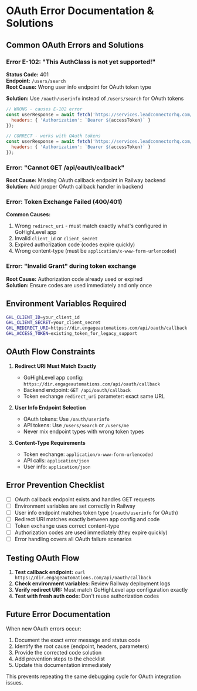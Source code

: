 # OAuth Error Documentation & Solutions

## Common OAuth Errors and Solutions

### Error E-102: "This AuthClass is not yet supported!"
**Status Code:** 401  
**Endpoint:** `/users/search`  
**Root Cause:** Wrong user info endpoint for OAuth token type  

**Solution:** Use `/oauth/userinfo` instead of `/users/search` for OAuth tokens

```javascript
// WRONG - causes E-102 error
const userResponse = await fetch('https://services.leadconnectorhq.com/users/search', {
  headers: { 'Authorization': `Bearer ${accessToken}` }
});

// CORRECT - works with OAuth tokens
const userResponse = await fetch('https://services.leadconnectorhq.com/oauth/userinfo', {
  headers: { 'Authorization': `Bearer ${accessToken}` }
});
```

### Error: "Cannot GET /api/oauth/callback"
**Root Cause:** Missing OAuth callback endpoint in Railway backend  
**Solution:** Add proper OAuth callback handler in backend

### Error: Token Exchange Failed (400/401)
**Common Causes:**
1. Wrong `redirect_uri` - must match exactly what's configured in GoHighLevel app
2. Invalid `client_id` or `client_secret`
3. Expired authorization code (codes expire quickly)
4. Wrong content-type (must be `application/x-www-form-urlencoded`)

### Error: "Invalid Grant" during token exchange
**Root Cause:** Authorization code already used or expired  
**Solution:** Ensure codes are used immediately and only once

## Environment Variables Required

```bash
GHL_CLIENT_ID=your_client_id
GHL_CLIENT_SECRET=your_client_secret  
GHL_REDIRECT_URI=https://dir.engageautomations.com/api/oauth/callback
GHL_ACCESS_TOKEN=existing_token_for_legacy_support
```

## OAuth Flow Constraints

1. **Redirect URI Must Match Exactly**
   - GoHighLevel app config: `https://dir.engageautomations.com/api/oauth/callback`
   - Backend endpoint: `GET /api/oauth/callback`
   - Token exchange `redirect_uri` parameter: exact same URL

2. **User Info Endpoint Selection**
   - OAuth tokens: Use `/oauth/userinfo`
   - API tokens: Use `/users/search` or `/users/me`
   - Never mix endpoint types with wrong token types

3. **Content-Type Requirements**
   - Token exchange: `application/x-www-form-urlencoded`
   - API calls: `application/json`
   - User info: `application/json`

## Error Prevention Checklist

- [ ] OAuth callback endpoint exists and handles GET requests
- [ ] Environment variables are set correctly in Railway
- [ ] User info endpoint matches token type (`/oauth/userinfo` for OAuth)
- [ ] Redirect URI matches exactly between app config and code
- [ ] Token exchange uses correct content-type
- [ ] Authorization codes are used immediately (they expire quickly)
- [ ] Error handling covers all OAuth failure scenarios

## Testing OAuth Flow

1. **Test callback endpoint:** `curl https://dir.engageautomations.com/api/oauth/callback`
2. **Check environment variables:** Review Railway deployment logs
3. **Verify redirect URI:** Must match GoHighLevel app configuration exactly
4. **Test with fresh auth code:** Don't reuse authorization codes

## Future Error Documentation

When new OAuth errors occur:
1. Document the exact error message and status code
2. Identify the root cause (endpoint, headers, parameters)
3. Provide the corrected code solution
4. Add prevention steps to the checklist
5. Update this documentation immediately

This prevents repeating the same debugging cycle for OAuth integration issues.